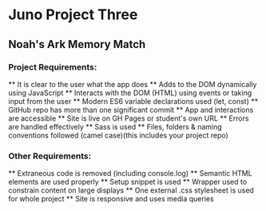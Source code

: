 # Juno Project Three

## Noah's Ark Memory Match

### Project Requirements:

** It is clear to the user what the app does
** Adds to the DOM dynamically using JavaScript
** Interacts with the DOM (HTML) using events or taking input from the user
** Modern ES6 variable declarations used (let, const)
** GitHub repo has more than one significant commit
** App and interactions are accessible
** Site is live on GH Pages or student's own URL
** Errors are handled effectively
** Sass is used
** Files, folders & naming conventions followed (camel case)(this includes your project repo)

### Other Requirements:

** Extraneous code is removed (including console.log)
** Semantic HTML elements are used properly
** Setup snippet is used
** Wrapper used to constrain content on large displays
** One external .css stylesheet is used for whole project
** Site is responsive and uses media queries

